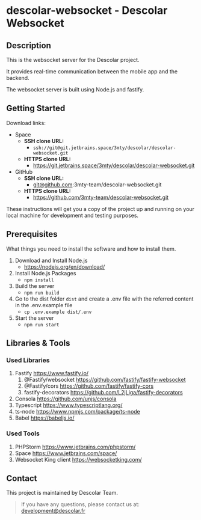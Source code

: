 # descolar-websocket - Descolar Websocket


## Description

This is the websocket server for the Descolar project.

It provides real-time communication between the mobile app and the backend.

The websocket server is built using Node.js and fastify.


## Getting Started

Download links:
- Space
    - **SSH clone URL:**
        - ```ssh://git@git.jetbrains.space/3mty/descolar/descolar-websocket.git```
    - **HTTPS clone URL:**
        - https://git.jetbrains.space/3mty/descolar/descolar-websocket.git
- GitHub
    - **SSH clone URL:**
        - git@github.com:3mty-team/descolar-websocket.git
    - **HTTPS clone URL:**
        - https://github.com/3mty-team/descolar-websocket.git



These instructions will get you a copy of the project up and running on your local machine for development and testing purposes.


## Prerequisites

What things you need to install the software and how to install them.

1. Download and Install Node.js
    - https://nodejs.org/en/download/
2. Install Node.js Packages
    - ```npm install```
3. Build the server
    - ```npm run build```
4. Go to the dist folder ```dist``` and create a .env file with the referred content in the .env.example file
    - ```cp .env.example dist/.env```
5. Start the server
    - ```npm run start```


## Libraries & Tools

### Used Libraries

1. Fastify https://www.fastify.io/
   1. @Fastify/websocket https://github.com/fastify/fastify-websocket
   2. @Fastify/cors https://github.com/fastify/fastify-cors
   3. fastify-decorators https://github.com/L2jLiga/fastify-decorators
2. Consola https://github.com/unjs/consola
3. Typescript https://www.typescriptlang.org/
4. ts-node https://www.npmjs.com/package/ts-node
5. Babel https://babeljs.io/

### Used Tools

1. PHPStorm https://www.jetbrains.com/phpstorm/
2. Space https://www.jetbrains.com/space/
3. Websocket King client https://websocketking.com/


## Contact

This project is maintained by Descolar Team.

> If you have any questions, please contact us at: [development@descolar.fr](mailto:development@descolar.fr)